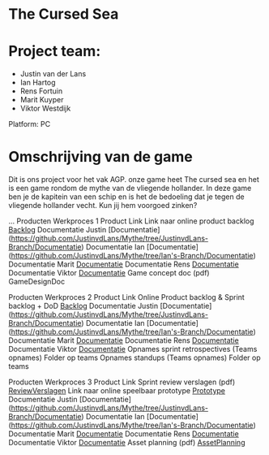 # The Cursed Sea

# Project team:
* Justin van der Lans
* Ian Hartog
* Rens Fortuin
* Marit Kuyper
* Viktor Westdijk

Platform: PC

# Omschrijving van de game
Dit is ons project voor het vak AGP. onze game heet The cursed sea en het is een game rondom de mythe van de vliegende hollander. In deze game ben je de kapitein van een schip en is het de bedoeling dat je tegen de vliegende hollander vecht. Kun jij hem voorgoed zinken?

...
Producten Werkproces 1
Product 	Link
Link naar online product backlog  	[Backlog](https://trello.com/b/bm7fRTja/mythe-team-7)
Documentatie Justin [Documentatie] (https://github.com/JustinvdLans/Mythe/tree/JustinvdLans-Branch/Documentatie)
Documentatie Ian [Documentatie]  (https://github.com/JustinvdLans/Mythe/tree/Ian's-Branch/Documentatie)
Documentatie Marit 	[Documentatie](https://github.com/JustinvdLans/Mythe/tree/Marit's-branch)
Documentatie Rens 	[Documentatie](https://github.com/JustinvdLans/Mythe/tree/Ren's-branch/Documentatie (Bv. logboek))
Documentatie Viktor 	[Documentatie](https://github.com/JustinvdLans/Mythe/tree/Victor's-branch/documentatie)
Game concept doc (pdf) 	GameDesignDoc
	
Producten Werkproces 2
Product 	Link
Online Product backlog & Sprint backlog + DoD 	[Backlog](https://trello.com/b/bm7fRTja/mythe-team-7)
Documentatie Justin [Documentatie] (https://github.com/JustinvdLans/Mythe/tree/JustinvdLans-Branch/Documentatie)
Documentatie Ian [Documentatie]  (https://github.com/JustinvdLans/Mythe/tree/Ian's-Branch/Documentatie)
Documentatie Marit 	[Documentatie](https://github.com/JustinvdLans/Mythe/tree/Marit's-branch)
Documentatie Rens 	[Documentatie](https://github.com/JustinvdLans/Mythe/tree/Ren's-branch/Documentatie (Bv. logboek))
Documentatie Viktor 	[Documentatie](https://github.com/JustinvdLans/Mythe/tree/Victor's-branch/documentatie)
Opnames sprint retrospectives (Teams opnames) 	Folder op teams
Opnames standups (Teams opnames) 	Folder op teams
	
Producten Werkproces 3
Product 	Link
Sprint review verslagen (pdf) 	[ReviewVerslagen](https://github.com/JustinvdLans/Mythe/tree/master/Algemene%20documentatie)
Link naar online speelbaar prototype 	[Prototype](https://drive.google.com/drive/folders/1LJMf941Ou5wRfjw1wlq6ned0SeCi0jlE)
Documentatie Justin [Documentatie] (https://github.com/JustinvdLans/Mythe/tree/JustinvdLans-Branch/Documentatie)
Documentatie Ian [Documentatie] (https://github.com/JustinvdLans/Mythe/tree/Ian's-Branch/Documentatie)
Documentatie Marit 	[Documentatie](https://github.com/JustinvdLans/Mythe/tree/Marit's-branch)
Documentatie Rens 	[Documentatie](https://github.com/JustinvdLans/Mythe/tree/Ren's-branch/Documentatie (Bv. logboek))
Documentatie Viktor 	[Documentatie](https://github.com/JustinvdLans/Mythe/tree/Victor's-branch/documentatie)
Asset planning (pdf) 	[AssetPlanning](https://trello.com/b/bm7fRTja/mythe-team-7)
